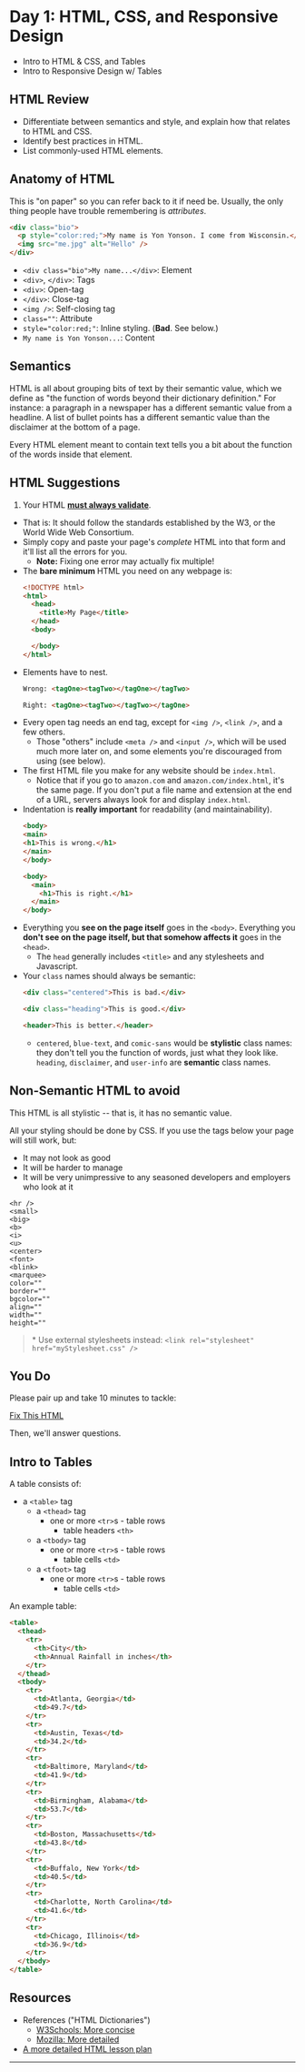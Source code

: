# Day 1: HTML, CSS, and Responsive Design

- Intro to HTML & CSS, and Tables
- Intro to Responsive Design w/ Tables

## HTML Review

- Differentiate between semantics and style, and explain how that relates to HTML and CSS.
- Identify best practices in HTML.
- List commonly-used HTML elements.

## Anatomy of HTML

This is "on paper" so you can refer back to it if need be. Usually, the only thing people have trouble remembering is *attributes*.

```html
<div class="bio">
  <p style="color:red;">My name is Yon Yonson. I come from Wisconsin.</p>
  <img src="me.jpg" alt="Hello" />
</div>
```
- `<div class="bio">My name...</div>`: Element
- `<div>`, `</div>`: Tags
- `<div>`: Open-tag
- `</div>`: Close-tag
- `<img />`: Self-closing tag
- `class=""`: Attribute
- `style="color:red;"`: Inline styling. (**Bad**. See below.)
- `My name is Yon Yonson...`: Content

## Semantics

HTML is all about grouping bits of text by their semantic value, which we define as "the function of words beyond their dictionary definition." For instance: a paragraph in a newspaper has a different semantic value from a headline. A list of bullet points has a different semantic value than the disclaimer at the bottom of a page.

Every HTML element meant to contain text tells you a bit about the function of the words inside that element.

## HTML Suggestions

1. Your HTML [**must always validate**](https://validator.w3.org/#validate_by_input).
  - That is: It should follow the standards established by the W3, or the World Wide Web Consortium.
  - Simply copy and paste your page's *complete* HTML into that form and it'll list all the errors for you.
    - **Note:** Fixing one error may actually fix multiple!
- The **bare minimum** HTML you need on any webpage is:
  ```html
  <!DOCTYPE html>
  <html>
    <head>
      <title>My Page</title>
    </head>
    <body>

    </body>
  </html>
  ```
- Elements have to nest.
  ```html
  Wrong: <tagOne><tagTwo></tagOne></tagTwo>

  Right: <tagOne><tagTwo></tagTwo></tagOne>
  ```
- Every open tag needs an end tag, except for `<img />`, `<link />`, and a few others.
  - Those "others" include `<meta />` and `<input />`, which will be used much more later on, and some elements you're discouraged from using (see below).
- The first HTML file you make for any website should be `index.html`.
  - Notice that if you go to `amazon.com` and `amazon.com/index.html`, it's the same page. If you don't put a file name and extension at the end of a URL, servers always look for and display `index.html`.
- Indentation is **really important** for readability (and maintainability).
  ```html
  <body>
  <main>
  <h1>This is wrong.</h1>
  </main>
  </body>

  <body>
    <main>
      <h1>This is right.</h1>
    </main>
  </body>
  ```
- Everything you **see on the page itself** goes in the `<body>`. Everything you **don't see on the page itself, but that somehow affects it** goes in the `<head>`.
  - The `head` generally includes `<title>` and any stylesheets and Javascript.
- Your `class` names should always be semantic:
  ```html
  <div class="centered">This is bad.</div>

  <div class="heading">This is good.</div>

  <header>This is better.</header>
  ```
  - `centered`, `blue-text`, and `comic-sans` would be **stylistic** class names: they don't tell you the function of words, just what they look like. `heading`, `disclaimer`, and `user-info` are **semantic** class names.

## Non-Semantic HTML to avoid

This HTML is all stylistic -- that is, it has no semantic value.

All your styling should be done by CSS. If you use the tags below your page will still work, but:
- It may not look as good
- It will be harder to manage
- It will be very unimpressive to any seasoned developers and employers who look at it

```
<hr />
<small>
<big>
<b>
<i>
<u>
<center>
<font>
<blink>
<marquee>
color=""
border=""
bgcolor=""
align=""
width=""
height=""
```

> \* Use external stylesheets instead: `<link rel="stylesheet" href="myStylesheet.css" />`

## You Do

Please pair up and take 10 minutes to tackle:

[Fix This HTML](./exercises/01-fix-the-html.md)

Then, we'll answer questions.

## Intro to Tables

A table consists of:

- a `<table>` tag
  - a `<thead>` tag
    - one or more `<tr>`s - table rows
      - table headers `<th>`
  - a `<tbody>` tag
    - one or more `<tr>`s - table rows
      - table cells `<td>`
  - a `<tfoot>` tag
    - one or more `<tr>`s - table rows
      - table cells `<td>`

An example table:

```html   
<table>
  <thead>
    <tr>
      <th>City</th>
      <th>Annual Rainfall in inches</th>
    </tr>
  </thead>
  <tbody>
    <tr>
      <td>Atlanta, Georgia</td>
      <td>49.7</td>
    </tr>
    <tr>
      <td>Austin, Texas</td>
      <td>34.2</td>
    </tr>
    <tr>
      <td>Baltimore, Maryland</td>
      <td>41.9</td>
    </tr>
    <tr>
      <td>Birmingham, Alabama</td>
      <td>53.7</td>
    </tr>
    <tr>
      <td>Boston, Massachusetts</td>
      <td>43.8</td>
    </tr>
    <tr>
      <td>Buffalo, New York</td>
      <td>40.5</td>
    </tr>
    <tr>
      <td>Charlotte, North Carolina</td>
      <td>41.6</td>
    </tr>
    <tr>
      <td>Chicago, Illinois</td>
      <td>36.9</td>
    </tr>
  </tbody>
</table>
```

## Resources

- References ("HTML Dictionaries")
  - [W3Schools: More concise](http://www.w3schools.com/tags/tag_iframe.asp)
  - [Mozilla: More detailed](https://developer.mozilla.org/en-US/docs/Web/HTML/Element)
- [A more detailed HTML lesson plan](https://github.com/ga-wdi-lessons/html-intro/blob/master/02_html.md#now-were-ready-to-learn-html)

---
